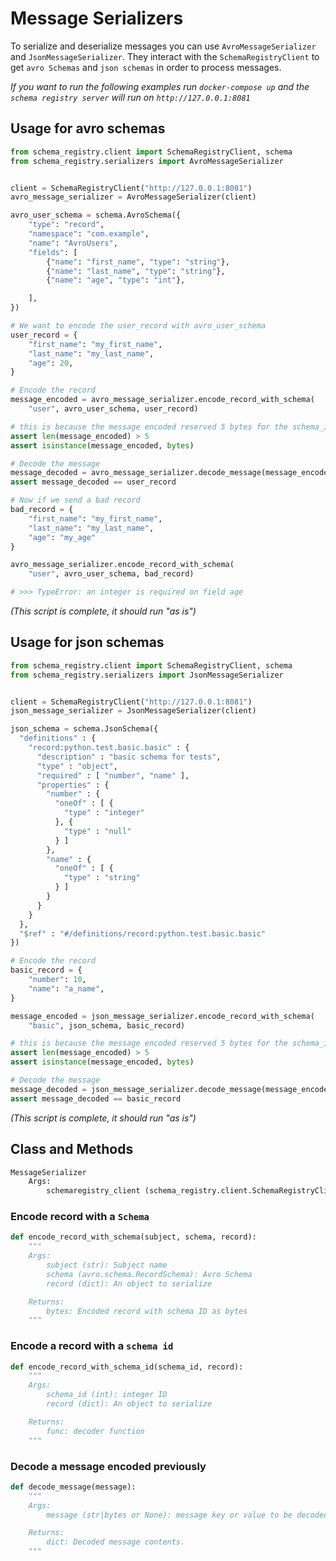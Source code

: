 # Message Serializers

To serialize and deserialize messages you can use `AvroMessageSerializer` and `JsonMessageSerializer`. They interact with the `SchemaRegistryClient` to get `avro Schemas`  and `json schemas` in order to process messages.

*If you want to run the following examples run `docker-compose up` and the `schema registry server` will run on `http://127.0.0.1:8081`*

## Usage for avro schemas

```python
from schema_registry.client import SchemaRegistryClient, schema
from schema_registry.serializers import AvroMessageSerializer


client = SchemaRegistryClient("http://127.0.0.1:8081")
avro_message_serializer = AvroMessageSerializer(client)

avro_user_schema = schema.AvroSchema({
    "type": "record",
    "namespace": "com.example",
    "name": "AvroUsers",
    "fields": [
        {"name": "first_name", "type": "string"},
        {"name": "last_name", "type": "string"},
        {"name": "age", "type": "int"},

    ],
})

# We want to encode the user_record with avro_user_schema
user_record = {
    "first_name": "my_first_name",
    "last_name": "my_last_name",
    "age": 20,
}

# Encode the record
message_encoded = avro_message_serializer.encode_record_with_schema(
    "user", avro_user_schema, user_record)

# this is because the message encoded reserved 5 bytes for the schema_id
assert len(message_encoded) > 5
assert isinstance(message_encoded, bytes)

# Decode the message
message_decoded = avro_message_serializer.decode_message(message_encoded)
assert message_decoded == user_record

# Now if we send a bad record
bad_record = {
    "first_name": "my_first_name",
    "last_name": "my_last_name",
    "age": "my_age"
}

avro_message_serializer.encode_record_with_schema(
    "user", avro_user_schema, bad_record)

# >>> TypeError: an integer is required on field age
```

*(This script is complete, it should run "as is")*

## Usage for json schemas

```python
from schema_registry.client import SchemaRegistryClient, schema
from schema_registry.serializers import JsonMessageSerializer


client = SchemaRegistryClient("http://127.0.0.1:8081")
json_message_serializer = JsonMessageSerializer(client)

json_schema = schema.JsonSchema({
  "definitions" : {
    "record:python.test.basic.basic" : {
      "description" : "basic schema for tests",
      "type" : "object",
      "required" : [ "number", "name" ],
      "properties" : {
        "number" : {
          "oneOf" : [ {
            "type" : "integer"
          }, {
            "type" : "null"
          } ]
        },
        "name" : {
          "oneOf" : [ {
            "type" : "string"
          } ]
        }
      }
    }
  },
  "$ref" : "#/definitions/record:python.test.basic.basic"
})

# Encode the record
basic_record = {
    "number": 10,
    "name": "a_name",
}

message_encoded = json_message_serializer.encode_record_with_schema(
    "basic", json_schema, basic_record)

# this is because the message encoded reserved 5 bytes for the schema_id
assert len(message_encoded) > 5
assert isinstance(message_encoded, bytes)

# Decode the message
message_decoded = json_message_serializer.decode_message(message_encoded)
assert message_decoded == basic_record
```

*(This script is complete, it should run "as is")*

## Class and Methods

```python
MessageSerializer
    Args:
        schemaregistry_client (schema_registry.client.SchemaRegistryClient): Http Client
```

### Encode record with a `Schema`

```python
def encode_record_with_schema(subject, schema, record):
    """
    Args:
        subject (str): Subject name
        schema (avro.schema.RecordSchema): Avro Schema
        record (dict): An object to serialize

    Returns:
        bytes: Encoded record with schema ID as bytes
    """
```

### Encode a record with a `schema id`

```python
def encode_record_with_schema_id(schema_id, record):
    """
    Args:
        schema_id (int): integer ID
        record (dict): An object to serialize

    Returns:
        func: decoder function
    """
```

### Decode a message encoded previously

```python
def decode_message(message):
    """
    Args:
        message (str|bytes or None): message key or value to be decoded

    Returns:
        dict: Decoded message contents.
    """
```
